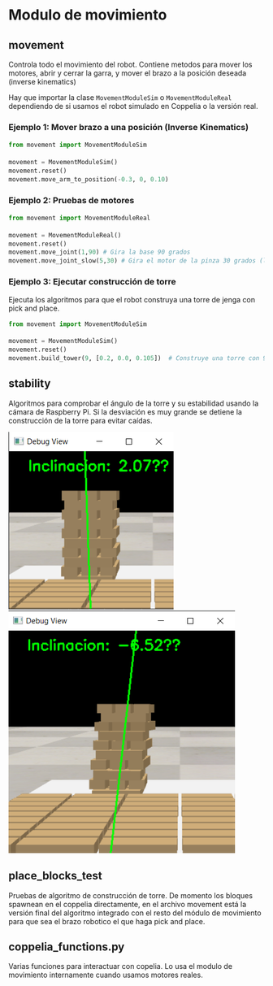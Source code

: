 # Modulo de movimiento

## movement

Controla todo el movimiento del robot. Contiene metodos para mover los motores, abrir y cerrar la garra, y mover 
el brazo a la posición deseada (inverse kinematics)

Hay que importar la clase `MovementModuleSim` o `MovementModuleReal` dependiendo de si usamos el robot simulado en
Coppelia o la versión real. 

### Ejemplo 1: Mover brazo a una posición (Inverse Kinematics)

```python
from movement import MovementModuleSim

movement = MovementModuleSim()
movement.reset()
movement.move_arm_to_position(-0.3, 0, 0.10)
```

### Ejemplo 2: Pruebas de motores

```python
from movement import MovementModuleReal

movement = MovementModuleReal()
movement.reset()
movement.move_joint(1,90) # Gira la base 90 grados
movement.move_joint_slow(5,30) # Gira el motor de la pinza 30 grados (lentamente)
```

### Ejemplo 3: Ejecutar construcción de torre

Ejecuta los algoritmos para que el robot construya una torre de jenga con pick and place.

```python
from movement import MovementModuleSim

movement = MovementModuleSim()
movement.reset()
movement.build_tower(9, [0.2, 0.0, 0.105])  # Construye una torre con 9 bloques en esa posición
```

## stability

Algoritmos para comprobar el ángulo de la torre y su estabilidad usando la cámara de Raspberry Pi. Si la desviación es muy grande se detiene la construcción de la torre para evitar caídas.

![](stability-debug1.png)
![](stability-debug2.png)

## place_blocks_test

Pruebas de algoritmo de construcción de torre. De momento los bloques spawnean en el coppelia directamente, en el archivo movement está la versión final del algoritmo integrado
con el resto del módulo de movimiento para que sea el brazo robotico el que haga pick and place.

## coppelia_functions.py

Varias funciones para interactuar con copelia. Lo usa el modulo de movimiento internamente cuando usamos motores reales.
